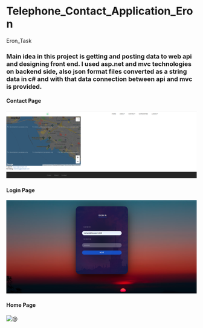 # Telephone_Contact_Application_Eron
Eron_Task
### Main idea in this project is getting and posting data to web api and designing front end. I used asp.net and mvc technologies on backend side, also json format files converted as a string data in c# and with that data connection between api and mvc is provided.
#### Contact Page
![@](https://github.com/birolcoruh26/Telephone_Contact_Application_Eron/blob/master/Resimler/contact.PNG)
#### Login Page
![@](https://github.com/birolcoruh26/Telephone_Contact_Application_Eron/blob/master/Resimler/Login.PNG)
#### Home Page
![@](https://github.com/birolcoruh26/Telephone_Contact_Application_Eron/blob/master/Resimler/index%20ekran%C4%B1.png)
